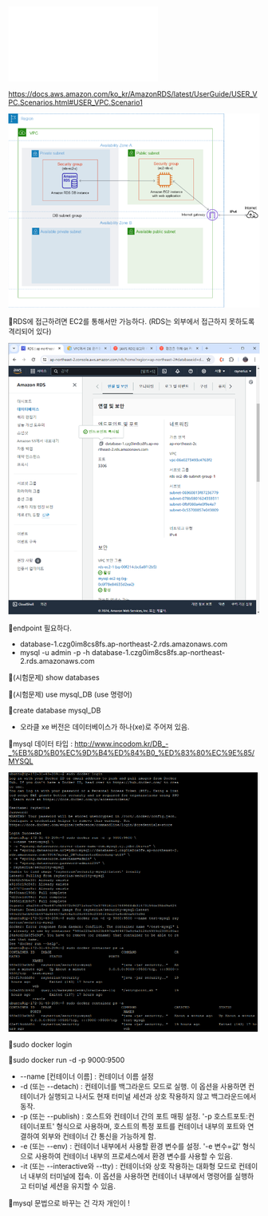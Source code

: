 ![](../image/3.%20RDS와%20EC2%20연동_배포.txt)

https://docs.aws.amazon.com/ko_kr/AmazonRDS/latest/UserGuide/USER_VPC.Scenarios.html#USER_VPC.Scenario1

![](../image/Pasted%20image%2020240514090727.png)

📌RDS에 접근하려면 EC2를 통해서만 가능하다. (RDS는 외부에서 접근하지 못하도록 격리되어 있다)

![](../image/Pasted%20image%2020240514100111.png)

📌endpoint 필요하다.
- database-1.czg0im8cs8fs.ap-northeast-2.rds.amazonaws.com
- mysql -u admin -p -h database-1.czg0im8cs8fs.ap-northeast-2.rds.amazonaws.com


📌(시험문제) show databases

📌(시험문제) use mysql_DB (use 명령어)

📌create database mysql_DB
- 오라클  xe 버전은 데이터베이스가 하나(xe)로 주어져 있음.

📌mysql 데이터 타입 : http://www.incodom.kr/DB_-_%EB%8D%B0%EC%9D%B4%ED%84%B0_%ED%83%80%EC%9E%85/MYSQL

![](../image/Pasted%20image%2020240514103753.png)

📌sudo docker login

📌sudo docker run -d -p 9000:9500
-  --name \[컨테이너 이름] : 컨테이너 이름 설정
- -d (또는 --detach) : 컨테이너를 백그라운드 모드로 실행. 이 옵션을 사용하면 컨테이너가 실행되고 나서도 현재 터미널 세션과 상호 작용하지 않고 백그라운드에서 동작.
- -p (또는 --publish) : 호스트와 컨테이너 간의 포트 매핑 설정. '-p 호스트포토:컨테이너포트' 형식으로 사용하며, 호스트의 특정 포트를 컨테이너 내부의 포트와 연결하여 외부와 컨테이너 간 통신을 가능하게 함.
- -e (또는 --env) : 컨테이너 내부에서 사용할 환경 변수를 설정. '-e 변수=값' 형식으로 사용하여 컨테이너 내부의 프로세스에서 환경 변수를 사용할 수 있음.
- -it (또는 --interactive와 --tty) : 컨테이너와 상호 작용하는 대화형 모드로 컨테이너 내부의 터미널에 접속. 이 옵션을 사용하면 컨테이너 내부에서 명령어를 실행하고 터미널 세션을 유지할 수 있음.

📌mysql 문법으로 바꾸는 건 각자 개인이 !

